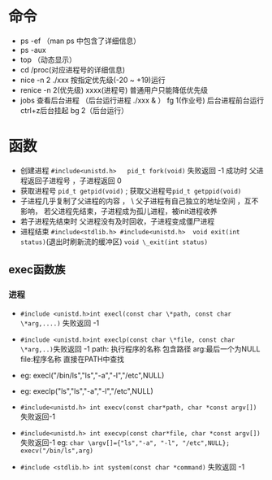 # 命令
- ps -ef （man ps 中包含了详细信息）
- ps -aux
- top （动态显示）
- cd /proc(对应进程号的详细信息)
- nice -n 2  ./xxx  按指定优先级(-20 ~ +19)运行
- renice -n 2(优先级) xxxx(进程号) 普通用户只能降低优先级
- jobs 查看后台进程 （后台运行进程 ./xxx & ）  fg 1(作业号) 后台进程前台运行   ctrl+z后台挂起  bg 2（后台运行）
# 函数
- 创建进程  `#include<unistd.h>   pid_t fork(void)`  失败返回 -1 成功时 父进程返回子进程号 ，子进程返回 0
- 获取进程号 ```pid_t getpid(void)``` ; 获取父进程号`pid_t getppid(void)`
- 子进程几乎复制了父进程的内容 ， \ 父子进程有自己独立的地址空间 ，互不影响， 若父进程先结束，子进程成为孤儿进程，被init进程收养
- 若子进程先结束时 父进程没有及时回收，子进程变成僵尸进程
- 进程结束 `#include<stdlib.h> #include<unistd.h>  void exit(int status)`(退出时刷新流的缓冲区)  `void \_exit(int status)`
## exec函数族
### 进程
- `#include <unistd.h>int execl(const char \*path, const char \*arg,....)` 失败返回 -1
- `#include <unistd.h>int execlp(const char \*file, const char \*arg,..)`失败返回 -1
path: 执行程序的名称 包含路径  arg:最后一个为NULL  file:程序名称 直接在PATH中查找
- eg: execl("/bin/ls","ls","-a","-l","/etc",NULL) 
- eg: execlp("ls","ls","-a","-l","/etc",NULL)

- `#include<unistd.h> int execv(const char*path, char *const argv[])` 失败返回-1
- `#include<unistd.h> int execvp(const char*file, char *const argv[])` 失败返回-1
eg: `char \argv[]={"ls","-a", "-l", "/etc",NULL}; execv("/bin/ls",arg)`
- `#include <stdlib.h> int system(const char *command)` 失败返回 -1



